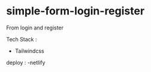 # simple-form-login-register
From login and register

Tech Stack :
- Tailwindcss

deploy :
-netlify

